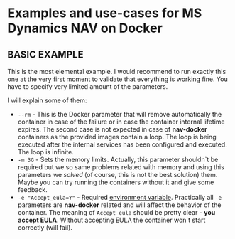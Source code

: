 # Examples and use-cases for MS Dynamics NAV on Docker

## BASIC EXAMPLE

This is the most elemental example. I would recommend to run exactly this one at the very first moment to validate that everything is working fine. You have to specify very limited amount of the parameters.

I will explain some of them:
- `--rm` - This is the Docker parameter that will remove automatically the container in case of the failure or in case the container internal lifetime expires. The second case is not expected in case of **nav-docker** containers as the provided images contain a loop. The loop is being executed after the internal services has been configured and executed. The loop is infinite.
- `-m 3G` - Sets the memory limits. Actually, this parameter shouldn\`t be required but we so same problems related with memory and using this parameters we *solved* (of course, this is not the best solution) them. Maybe you can try running the containers without it and give some feedback.
- `-e "Accept_eula=Y"` - Required [environment variable](https://docs.docker.com/engine/reference/run/#env-environment-variables). Practically all `-e` parameters are **nav-docker** related and will affect the behavior of the container. The meaning of `Accept_eula` should be pretty clear - **you accept EULA**. Without accepting EULA the container won\`t start correctly (will fail).
